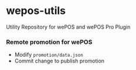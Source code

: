 # wepos-utils

Utility Repository for wePOS and wePOS Pro Plugin

### Remote promotion for wePOS

- Modify `promotion/data.json`
- Commit change to publish promotion
